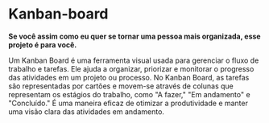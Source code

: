 # Kanban-board
**Se você assim como eu quer se tornar uma pessoa mais organizada, esse projeto é para você.**

Um Kanban Board é uma ferramenta visual usada para gerenciar o fluxo de trabalho e tarefas. Ele ajuda a organizar, priorizar e monitorar o progresso das atividades em um projeto ou processo. No Kanban Board, as tarefas são representadas por cartões e movem-se através de colunas que representam os estágios do trabalho, como "A fazer," "Em andamento" e "Concluído." É uma maneira eficaz de otimizar a produtividade e manter uma visão clara das atividades em andamento.
